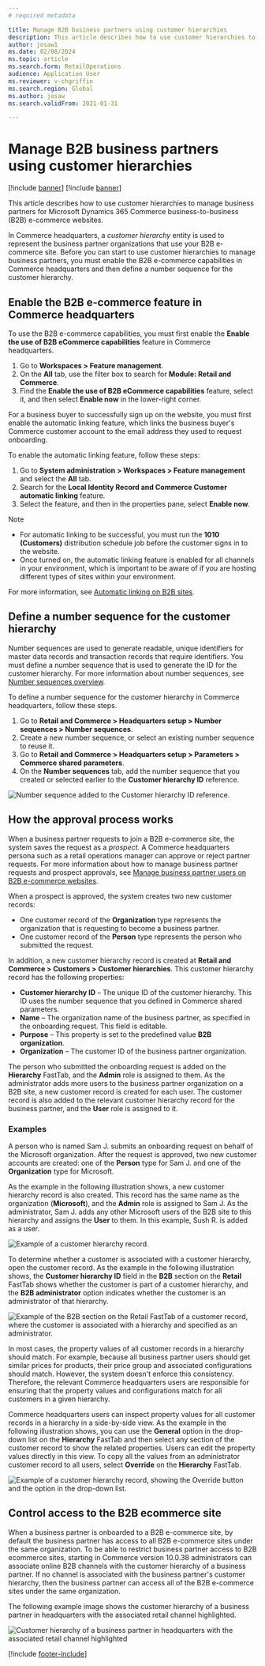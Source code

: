 ```yaml
---
# required metadata

title: Manage B2B business partners using customer hierarchies
description: This article describes how to use customer hierarchies to manage business partners for Microsoft Dynamics 365 Commerce business-to-business (B2B) e-commerce websites.
author: josaw1
ms.date: 02/08/2024
ms.topic: article
ms.search.form: RetailOperations
audience: Application User
ms.reviewer: v-chgriffin
ms.search.region: Global
ms.author: josaw
ms.search.validFrom: 2021-01-31

---
```


# Manage B2B business partners using customer hierarchies

[!include [banner](../../includes/banner.md)]
[!include [banner](../../includes/preview-banner.md)]

This article describes how to use customer hierarchies to manage business partners for Microsoft Dynamics 365 Commerce business-to-business (B2B) e-commerce websites.

In Commerce headquarters, a *customer hierarchy* entity is used to represent the business partner organizations that use your B2B e-commerce site. Before you can start to use customer hierarchies to manage business partners, you must enable the B2B e-commerce capabilities in Commerce headquarters and then define a number sequence for the customer hierarchy.

## Enable the B2B e-commerce feature in Commerce headquarters

To use the B2B e-commerce capabilities, you must first enable the **Enable the use of B2B eCommerce capabilities** feature in Commerce headquarters.

1. Go to **Workspaces \> Feature management**.
1. On the **All** tab, use the filter box to search for **Module: Retail and Commerce**.
1. Find the **Enable the use of B2B eCommerce capabilities** feature, select it, and then select **Enable now** in the lower-right corner.

For a business buyer to successfully sign up on the website, you must first enable the automatic linking feature, which links the business buyer's Commerce customer account to the email address they used to request onboarding. 

To enable the automatic linking feature, follow these steps:

1. Go to **System administration \> Workspaces \> Feature management** and select the **All** tab. 
1. Search for the **Local Identity Record and Commerce Customer automatic linking** feature.
1. Select the feature, and then in the properties pane, select **Enable now**.

> [!NOTE]
> - For automatic linking to be successful, you must run the **1010 (Customers)** distribution schedule job before the customer signs in to the website.
> - Once turned on, the automatic linking feature is enabled for all channels in your environment, which is important to be aware of if you are hosting different types of sites within your environment.

For more information, see [Automatic linking on B2B sites](../dev-itpro/identity-record-linking.md#automatic-linking-on-b2b-sites).

## Define a number sequence for the customer hierarchy

Number sequences are used to generate readable, unique identifiers for master data records and transaction records that require identifiers. You must define a number sequence that is used to generate the ID for the customer hierarchy. For more information about number sequences, see [Number sequences overview](/dynamics365/fin-ops-core/fin-ops/organization-administration/number-sequence-overview).

To define a number sequence for the customer hierarchy in Commerce headquarters, follow these steps.

1. Go to **Retail and Commerce \> Headquarters setup \> Number sequences \> Number sequences**.
1. Create a new number sequence, or select an existing number sequence to reuse it.
1. Go to **Retail and Commerce \> Headquarters setup \> Parameters \> Commerce shared parameters**.
1. On the **Number sequences** tab, add the number sequence that you created or selected earlier to the **Customer hierarchy ID** reference.

![Number sequence added to the Customer hierarchy ID reference.](../media/NumberSequenceCustHierarchy.png)

## How the approval process works

When a business partner requests to join a B2B e-commerce site, the system saves the request as a *prospect*. A Commerce headquarters persona such as a retail operations manager can approve or reject partner requests. For more information about how to manage business partner requests and prospect approvals, see [Manage business partner users on B2B e-commerce websites](manage-b2b-users.md).

When a prospect is approved, the system creates two new customer records:

- One customer record of the **Organization** type represents the organization that is requesting to become a business partner.
- One customer record of the **Person** type represents the person who submitted the request.

In addition, a new customer hierarchy record is created at **Retail and Commerce \> Customers \> Customer hierarchies**. This customer hierarchy record has the following properties:

- **Customer hierarchy ID** – The unique ID of the customer hierarchy. This ID uses the number sequence that you defined in Commerce shared parameters.
- **Name** – The organization name of the business partner, as specified in the onboarding request. This field is editable.
- **Purpose** – This property is set to the predefined value **B2B organization**.
- **Organization** – The customer ID of the business partner organization.

The person who submitted the onboarding request is added on the **Hierarchy** FastTab, and the **Admin** role is assigned to them. As the administrator adds more users to the business partner organization on a B2B site, a new customer record is created for each user. The customer record is also added to the relevant customer hierarchy record for the business partner, and the **User** role is assigned to it.

### Examples

A person who is named Sam J. submits an onboarding request on behalf of the Microsoft organization. After the request is approved, two new customer accounts are created: one of the **Person** type for Sam J. and one of the **Organization** type for Microsoft.

As the example in the following illustration shows, a new customer hierarchy record is also created. This record has the same name as the organization (**Microsoft**), and the **Admin** role is assigned to Sam J. As the administrator, Sam J. adds any other Microsoft users of the B2B site to this hierarchy and assigns the **User** to them. In this example, Sush R. is added as a user.

![Example of a customer hierarchy record.](../media/CustomerHierarchy2.png)

To determine whether a customer is associated with a customer hierarchy, open the customer record. As the example in the following illustration shows, the **Customer hierarchy ID** field in the **B2B** section on the **Retail** FastTab shows whether the customer is part of a customer hierarchy, and the **B2B administrator** option indicates whether the customer is an administrator of that hierarchy.

![Example of the B2B section on the Retail FastTab of a customer record, where the customer is associated with a hierarchy and specified as an administrator.](../media/CustomerHierarchyMapping2.png)

In most cases, the property values of all customer records in a hierarchy should match. For example, because all business partner users should get similar prices for products, their price group and associated configurations should match. However, the system doesn't enforce this consistency. Therefore, the relevant Commerce headquarters users are responsible for ensuring that the property values and configurations match for all customers in a given hierarchy.

Commerce headquarters users can inspect property values for all customer records in a hierarchy in a side-by-side view. As the example in the following illustration shows, you can use the **General** option in the drop-down list on the **Hierarchy** FastTab and then select any section of the customer record to show the related properties. Users can edit the property values directly in this view. To copy all the values from an administrator customer record to all users, select **Override** on the **Hierarchy** FastTab.

![Example of a customer hierarchy record, showing the Override button and the option in the drop-down list.](../media/HierarchyDetails2.png)

## Control access to the B2B ecommerce site

When a business partner is onboarded to a B2B e-commerce site, by default the business partner has access to all B2B e-commerce sites under the same organization. To be able to restrict business partner access to B2B ecommerce sites, starting in Commerce version 10.0.38 administrators can associate online B2B channels with the customer hierarchy of a business partner. If no channel is associated with the business partner's customer hierarchy, then the business partner can access all of the B2B e-commerce sites under the same organization.

The following example image shows the customer hierarchy of a business partner in headquarters with the associated retail channel highlighted.

![Customer hierarchy of a business partner in headquarters with the associated retail channel highlighted](../media/customer_hierarchy_channels.png)

[!include [footer-include](../../includes/footer-banner.md)]
